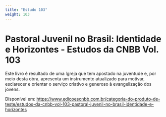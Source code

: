 ```yaml
---
title: "Estudo 103"
weight: 103
---
```

# Pastoral Juvenil no Brasil: Identidade e Horizontes - Estudos da CNBB Vol. 103

Este livro é resultado de uma Igreja que tem apostado na juventude e, por meio desta obra, apresenta um instrumento atualizado para motivar, esclarecer e orientar o serviço criativo e generoso à evangelização dos jovens.

Disponível em: https://www.edicoescnbb.com.br/categoria-do-produto-de-teste/estudos-da-cnbb-vol-103-pastoral-juvenil-no-brasil-identidade-e-horizontes
